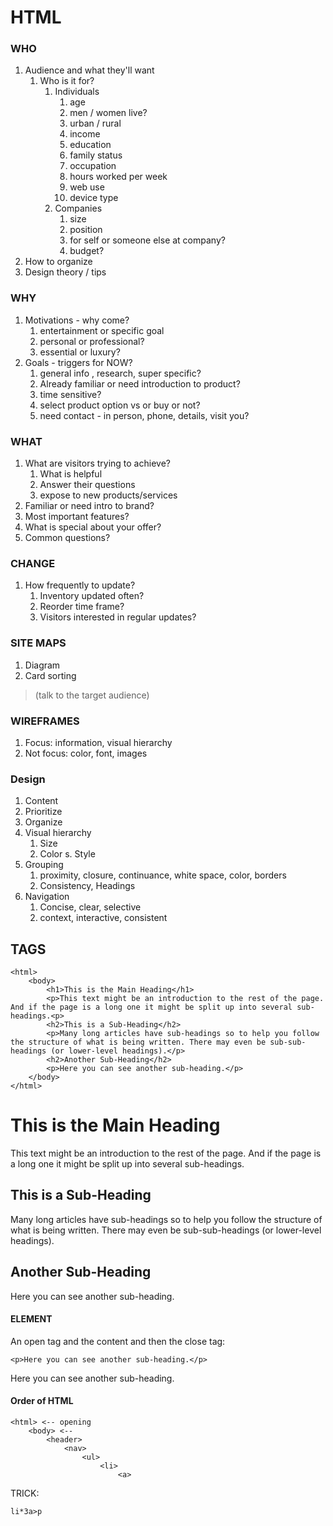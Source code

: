 # HTML
### WHO
1. Audience and what they'll want
    1. Who is it for?
        1. Individuals
            1. age
            1. men / women
            live?
            1. urban / rural
            1. income
            1. education
            1. family status
            1. occupation
            1. hours worked per week
            1. web use
            1. device type
        1. Companies
            1. size
            1. position
            1. for self or someone else at company?
            1. budget?
1. How to organize
1. Design theory / tips

### WHY
1. Motivations - why come?
    1. entertainment or specific goal
    1. personal or professional?
    1. essential or luxury?
1. Goals - triggers for NOW?
    1. general info , research, super specific?
    1. Already familiar or need introduction to product?
    1. time sensitive?
    1. select product option vs or buy or not?
    1. need contact - in person, phone, details, visit you?

### WHAT
1. What are visitors trying to achieve?
    1. What is helpful
    1. Answer their questions
    1. expose to new products/services
1. Familiar or need intro to brand?
1. Most important features?
1. What is special about your offer?
1. Common questions?

### CHANGE
1. How frequently to update?
    1. Inventory updated often?
    1. Reorder time frame?
    1. Visitors interested in regular updates?

### SITE MAPS
1. Diagram
1. Card sorting
> (talk to the target audience)

### WIREFRAMES
1. Focus: information, visual hierarchy 
1. Not focus: color, font, images

### Design
1. Content
1. Prioritize
1. Organize
1. Visual hierarchy
    1. Size 
    1. Color
    s. Style
1. Grouping
    1. proximity, closure, continuance, white space, color, borders
    1. Consistency, Headings
1. Navigation
    1. Concise, clear, selective
    1. context, interactive, consistent

## TAGS

```
<html> 
    <body>
        <h1>This is the Main Heading</h1>
        <p>This text might be an introduction to the rest of the page. And if the page is a long one it might be split up into several sub-headings.<p>
        <h2>This is a Sub-Heading</h2>
        <p>Many long articles have sub-headings so to help you follow the structure of what is being written. There may even be sub-sub-headings (or lower-level headings).</p>
        <h2>Another Sub-Heading</h2>
        <p>Here you can see another sub-heading.</p>
    </body>
</html> 
```

<html> 
    <body>
        <h1>This is the Main Heading</h1>
        <p>This text might be an introduction to the rest of the page. And if the page is a long one it might be split up into several sub-headings.<p>
        <h2>This is a Sub-Heading</h2>
        <p>Many long articles have sub-headings so to help you follow the structure of what is being written. There may even be sub-sub-headings (or lower-level headings).</p>
        <h2>Another Sub-Heading</h2>
        <p>Here you can see another sub-heading.</p>
    </body>
</html>

#### ELEMENT
An open tag and the content and then the close tag:
```
<p>Here you can see another sub-heading.</p>
```
<p>Here you can see another sub-heading.</p>

#### Order of HTML
```
<html> <-- opening
    <body> <-- 
        <header>
            <nav>
                <ul>
                    <li>
                        <a>
```
TRICK:
```
li*3a>p
```
